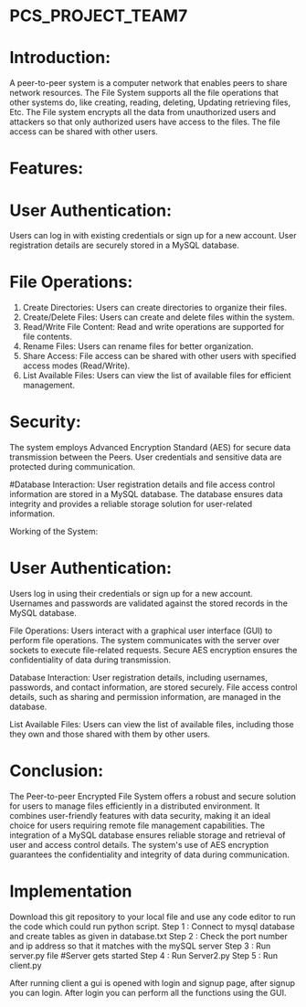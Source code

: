 # PCS_PROJECT_TEAM7

# Introduction:

A peer-to-peer system is a computer network that enables peers to share network resources. The File System supports all the file operations that other systems do, like creating, reading, deleting, Updating retrieving files, Etc. The File system encrypts all the data from unauthorized users and attackers so that only authorized users have access to the files. The file access can be shared with other users.

# Features:

# User Authentication:
Users can log in with existing credentials or sign up for a new account.
User registration details are securely stored in a MySQL database.

# File Operations:

1. Create Directories: Users can create directories to organize their files.
2. Create/Delete Files: Users can create and delete files within the system.
3. Read/Write File Content: Read and write operations are supported for file contents.
4. Rename Files: Users can rename files for better organization.
5. Share Access: File access can be shared with other users with specified access modes (Read/Write).
6. List Available Files: Users can view the list of available files for efficient management.

# Security:
The system employs Advanced Encryption Standard (AES) for secure data transmission between the Peers.
User credentials and sensitive data are protected during communication.

#Database Interaction:
User registration details and file access control information are stored in a MySQL database.
The database ensures data integrity and provides a reliable storage solution for user-related information.

Working of the System:
# User Authentication:
Users log in using their credentials or sign up for a new account.
Usernames and passwords are validated against the stored records in the MySQL database.

File Operations:
Users interact with a graphical user interface (GUI) to perform file operations.
The system communicates with the server over sockets to execute file-related requests.
Secure AES encryption ensures the confidentiality of data during transmission.

Database Interaction:
User registration details, including usernames, passwords, and contact information, are stored securely.
File access control details, such as sharing and permission information, are managed in the database.

List Available Files:
Users can view the list of available files, including those they own and those shared with them by other users.

# Conclusion:
The Peer-to-peer Encrypted File System offers a robust and secure solution for users to manage files efficiently in a distributed environment. It combines user-friendly features with data security, making it an ideal choice for users requiring remote file management capabilities. The integration of a MySQL database ensures reliable storage and retrieval of user and access control details. The system's use of AES encryption guarantees the confidentiality and integrity of data during communication.

# Implementation
Download this git repository to your local file and use any code editor to run the code which could run python script.
Step 1 : Connect to mysql database and create tables as given in database.txt
Step 2 : Check the port number and ip address so that it matches with the mySQL server
Step 3 : Run server.py file #Server gets started
Step 4 : Run Server2.py
Step 5 : Run client.py 

After running client a gui is opened with login and signup page, after signup you can login. After login you can perform all the functions using the GUI.
